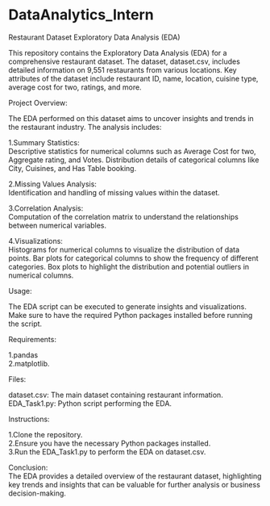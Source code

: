 # DataAnalytics_Intern

Restaurant Dataset Exploratory Data Analysis (EDA)

This repository contains the Exploratory Data Analysis (EDA) for a comprehensive restaurant dataset. The dataset, dataset.csv, includes detailed information on 9,551 restaurants from various locations. Key attributes of the dataset include restaurant ID, name, location, cuisine type, average cost for two, ratings, and more.

Project Overview:

The EDA performed on this dataset aims to uncover insights and trends in the restaurant industry. The analysis includes:

1.Summary Statistics:    
  Descriptive statistics for numerical columns such as Average Cost for two, Aggregate rating, and Votes.
Distribution details of categorical columns like City, Cuisines, and Has Table booking.

2.Missing Values Analysis:  
Identification and handling of missing values within the dataset.

3.Correlation Analysis:  
    Computation of the correlation matrix to understand the relationships between numerical variables.

4.Visualizations:  
  Histograms for numerical columns to visualize the distribution of data points.
Bar plots for categorical columns to show the frequency of different categories.
Box plots to highlight the distribution and potential outliers in numerical columns.

Usage:  

The EDA script can be executed to generate insights and visualizations. 
Make sure to have the required Python packages installed before running the script.

Requirements:  

1.pandas  
2.matplotlib.

Files:  

dataset.csv: The main dataset containing restaurant information.    
EDA_Task1.py: Python script performing the EDA.

Instructions:  

1.Clone the repository.  
2.Ensure you have the necessary Python packages installed.  
3.Run the EDA_Task1.py to perform the EDA on dataset.csv.

Conclusion:  
The EDA provides a detailed overview of the restaurant dataset, highlighting key trends and insights that can be valuable for further analysis or business decision-making.
